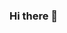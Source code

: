 ### Hi there 👋

<!--
**tiafifaliana/tiafifaliana** is a ✨ _special_ ✨ repository because its `README.md` (this file) appears on your GitHub profile.

Here are some ideas to get you started:

- 🔭 I’m a civil engineer, and I'm working on this field today.
- 🌱 At the same time, I'm learning web development at SAYNA from the program D-CLIC 2023. I want to bring the benefits of digital to innovate my field. It's an honour for me to be part of this community.
- 📫 If you want any collaboration, here are how to contact me :
    Mail : tiafifaliana@gmail.com
    WhatsApp : +261 34 29 446 24
-->

